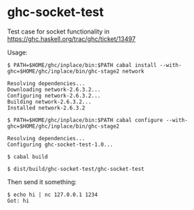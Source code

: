 # ghc-socket-test

Test case for socket functionality in https://ghc.haskell.org/trac/ghc/ticket/13497

Usage:

```
$ PATH=$HOME/ghc/inplace/bin:$PATH cabal install --with-ghc=$HOME/ghc/inplace/bin/ghc-stage2 network

Resolving dependencies...
Downloading network-2.6.3.2...
Configuring network-2.6.3.2...
Building network-2.6.3.2...
Installed network-2.6.3.2

$ PATH=$HOME/ghc/inplace/bin:$PATH cabal configure --with-ghc=$HOME/ghc/inplace/bin/ghc-stage2

Resolving dependencies...
Configuring ghc-socket-test-1.0...

$ cabal build

$ dist/build/ghc-socket-test/ghc-socket-test
```

Then send it something:

```
$ echo hi | nc 127.0.0.1 1234
Got: hi
```
